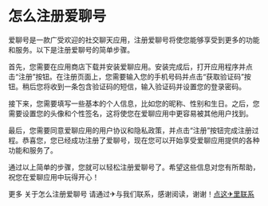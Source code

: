 # 怎么注册爱聊号

爱聊号是一款广受欢迎的社交聊天应用，注册爱聊号将使您能够享受到更多的功能和服务。以下是注册爱聊号的简单步骤。

首先，您需要在应用商店下载并安装爱聊应用。安装完成后，打开应用程序并点击“注册”按钮。在注册页面上，您需要输入您的手机号码并点击“获取验证码”按钮。稍后您将收到一条包含验证码的短信，输入验证码并设置您的登录密码。

接下来，您需要填写一些基本的个人信息，比如您的昵称、性别和生日。之后，您需要设置您的头像和个性签名，这将使您在爱聊应用中更容易被其他用户找到。

最后，您需要同意爱聊应用的用户协议和隐私政策，并点击“注册”按钮完成注册过程。恭喜您，您已经成功注册了爱聊号，现在您可以开始享受爱聊应用提供的各种功能和服务了。

通过以上简单的步骤，您就可以轻松注册爱聊号了。希望这些信息对您有所帮助，祝您在爱聊应用中玩得开心！

更多 关于怎么注册爱聊号 请通过✈与我们联系，感谢阅读，谢谢！[点这✈里联系](https://c.k02.cc)